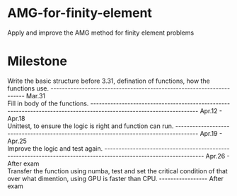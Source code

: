 # AMG-for-finity-element
Apply and improve the AMG method for finity element problems 
# Milestone
Write the basic structure before 3.31, defination of functions, how the functions use. --------------------------------------------------------------------- Mar.31\
Fill in body of the functions. -------------------------------------------------------------------------------------------------------------------- Apr.12 - Apr.18\
Unittest, to ensure the logic is right and function can run. -------------------------------------------------------------------------------------- Apr.19 - Apr.25\
Improve the logic and test again. ----------------------------------------------------------------------------------------------------------------- Apr.26 - After exam\
Transfer the function using numba, test and set the critical condition of that over what dimention, using GPU is faster than CPU. ----------------- After exam
